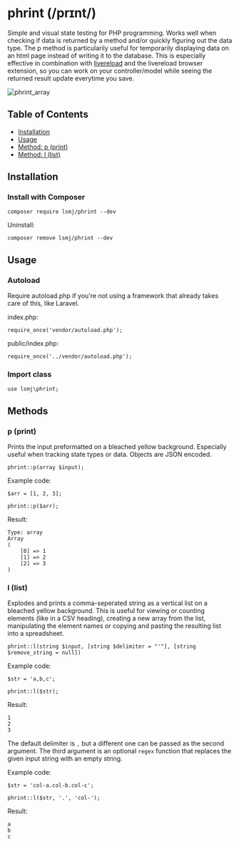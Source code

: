 # phrint (/prɪnt/)

Simple and visual state testing for PHP programming. Works well when checking if data is returned by a method and/or quickly figuring out the data type. The p method is particularily useful for temporarily displaying data on an html page instead of writing it to the database. This is especially effective in combination with [livereload](https://www.npmjs.com/package/livereload) and the livereload browser extension, so you can work on your controller/model while seeing the returned result update everytime you save.

![phrint_array](https://user-images.githubusercontent.com/35132192/60960803-0ed02300-a30b-11e9-9bfd-72ce8fbc713c.png)

<!-- START doctoc generated TOC please keep comment here to allow auto update -->
<!-- DON'T EDIT THIS SECTION, INSTEAD RE-RUN doctoc TO UPDATE -->
## Table of Contents

- [Installation](#installation)
- [Usage](#usage)
- [Method: p (print)](#p-print)
- [Method: l (list)](#l-list)

<!-- END doctoc generated TOC please keep comment here to allow auto update -->
## Installation
### Install with Composer
```
composer require lsmj/phrint --dev
```
Uninstall:
```
composer remove lsmj/phrint --dev
```
## Usage
### Autoload
Require autoload.php if you're not using a framework that already takes care of this, like Laravel.

index.php:
```
require_once('vendor/autoload.php');
```
public/index.php:
```
require_once('../vendor/autoload.php');
```
### Import class
```
use lsmj\phrint;
```
## Methods
### p (print)
Prints the input preformatted on a bleached yellow background. Especially useful when tracking state types or data. Objects are JSON encoded.
```
phrint::p(array $input);
```
Example code:
```
$arr = [1, 2, 3];

phrint::p($arr);
```
Result:
```
Type: array
Array
(
    [0] => 1
    [1] => 2
    [2] => 3
)
```
### l (list)
Explodes and prints a comma-seperated string as a vertical list on a bleached yellow background. This is useful for viewing or counting elements (like in a CSV heading), creating a new array from the list, manipulating the element names or copying and pasting the resulting list into a spreadsheet.
```
phrint::l(string $input, [string $delimiter = "'"], [string $remove_string = null])
```
Example code:
```
$str = 'a,b,c';

phrint::l($str);
```
Result:
```
1
2
3
```
The default delimiter is `,` but a different one can be passed as the second argument. The third argument is an optional `regex` function that replaces the given input string with an empty string.

Example code:
```
$str = 'col-a.col-b.col-c';

phrint::l($str, '.', 'col-');
```
Result:
```
a
b
c
```